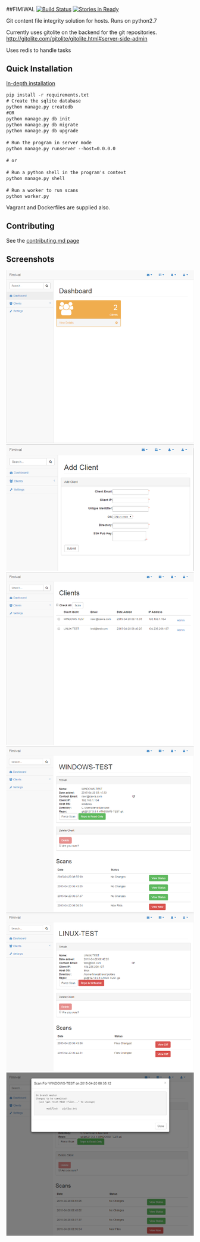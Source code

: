 ##FIMIWAL [![Build Status](https://travis-ci.org/thatarchguy/Fimiwal.svg)](https://travis-ci.org/thatarchguy/Fimiwal) [![Stories in Ready](https://badge.waffle.io/thatarchguy/Fimiwal.svg?label=ready&title=Ready)](http://waffle.io/thatarchguy/Fimiwal) 

Git content file integrity solution for hosts. 
Runs on python2.7

Currently uses gitolite on the backend for the git repositories.
http://gitolite.com/gitolite/gitolite.html#server-side-admin

Uses redis to handle tasks

## Quick Installation
[In-depth installation](docs/install.md)

```    
pip install -r requirements.txt
# Create the sqlite database
python manage.py createdb
#OR
python manage.py db init
python manage.py db migrate
python manage.py db upgrade

# Run the program in server mode
python manage.py runserver --host=0.0.0.0

# or

# Run a python shell in the program's context
python manage.py shell

# Run a worker to run scans
python worker.py
```

Vagrant and Dockerfiles are supplied also.



## Contributing

See the [contributing.md page](docs/contributing.md)

## Screenshots
![Fimiwal Dashboard](docs/images/fimiwal_dashboard.png?raw=true)
![Fimiwal AddClient](docs/images/fimiwal_clientadd.png?raw=true)
![Fimiwal ClientList](docs/images/fimiwal_clientlist.png?raw=true)
![Fimiwal ClientWindows](docs/images/fimiwal_windows.png?raw=true)
![Fimiwal ClientLinux](docs/images/fimiwal_linux.png?raw=true)
![Fimiwal ClientScan](docs/images/fimiwal_scan.png?raw=true)
